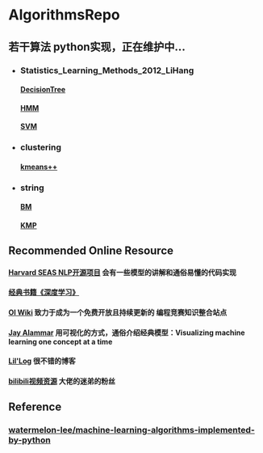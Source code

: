 # AlgorithmsRepo
## 若干算法 python实现，正在维护中...

+ ### Statistics_Learning_Methods_2012_LiHang                                              
  #### [DecisionTree](https://github.com/errorplayer/AlgorithmsRepo/blob/master/Statistics_Learning_Methods_2012_LiHang/DecisionTree.py)             
  #### [HMM](https://github.com/errorplayer/AlgorithmsRepo/blob/master/Statistics_Learning_Methods_2012_LiHang/HMM/HMM.py)             
  #### [SVM](https://github.com/errorplayer/AlgorithmsRepo/blob/master/Statistics_Learning_Methods_2012_LiHang/SVM.py)               

+ ### clustering        
  #### [kmeans++](https://github.com/errorplayer/AlgorithmsRepo/blob/master/clustering/kmeans%2B%2B.ipynb)                           
+ ### string                    
  #### [BM](https://github.com/errorplayer/AlgorithmsRepo/blob/master/string/BM.py)  
  #### [KMP](https://github.com/errorplayer/AlgorithmsRepo/blob/master/string/KMP.py)
  
  
## Recommended Online Resource
#### [Harvard SEAS NLP开源项目](http://nlp.seas.harvard.edu/code/) 会有一些模型的讲解和通俗易懂的代码实现
#### [经典书籍《深度学习》](http://www.deeplearningbook.org/)
#### [OI Wiki](https://oi-wiki.org/) 致力于成为一个免费开放且持续更新的 编程竞赛知识整合站点
#### [Jay Alammar](https://jalammar.github.io/) 用可视化的方式，通俗介绍经典模型：Visualizing machine learning one concept at a time
#### [Lil'Log](https://lilianweng.github.io/lil-log/) 很不错的博客
#### [bilibili视频资源](https://space.bilibili.com/273674001) 大佬的迷弟的粉丝


## Reference
### [watermelon-lee/machine-learning-algorithms-implemented-by-python](https://github.com/watermelon-lee/machine-learning-algorithms-implemented-by-python)

